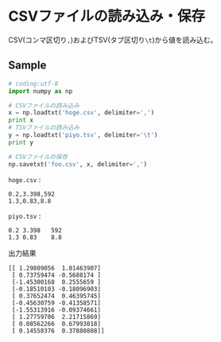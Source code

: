 # CSVファイルの読み込み・保存

CSV(コンマ区切り`,`)およびTSV(タブ区切り`\t`)から値を読み込む。

## Sample

```python
# coding:utf-8
import numpy as np

# CSVファイルの読み込み
x = np.loadtxt('hoge.csv', delimiter=',')
print x
# TSVファイルの読み込み
y = np.loadtxt('piyo.tsv', delimiter='\t')
print y

# CSVファイルの保存
np.savetxt('foo.csv', x, delimiter=',')
```

`hoge.csv` : 

```
0.2,3.398,592
1.3,0.83,8.8
```

`piyo.tsv` :

```
0.2	3.398	592
1.3	0.83	8.8
```

出力結果
```shell
[[ 1.29809056  1.81463907]
 [ 0.73759474 -0.5688174 ]
 [-1.45300168  0.2555659 ]
 [-0.18510103 -0.18096903]
 [ 0.37652474  0.46395745]
 [-0.45630759 -0.41358571]
 [-1.55313916 -0.09374661]
 [ 1.27759706  2.21715869]
 [ 0.08562266  0.67993018]
 [ 0.14558376  0.37880808]]
```


